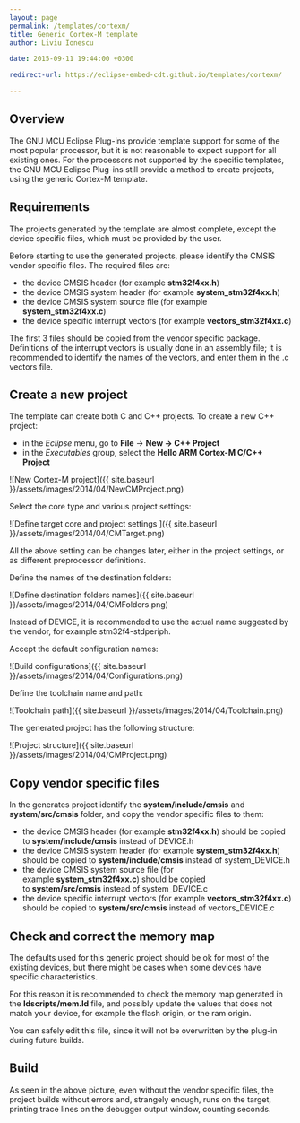 ```yaml
---
layout: page
permalink: /templates/cortexm/
title: Generic Cortex-M template
author: Liviu Ionescu

date: 2015-09-11 19:44:00 +0300

redirect-url: https://eclipse-embed-cdt.github.io/templates/cortexm/

---
```


## Overview

The GNU MCU Eclipse Plug-ins provide template support for some of the most popular processor, but it is not reasonable to expect support for all existing ones. For the processors not supported by the specific templates, the GNU MCU Eclipse Plug-ins still provide a method to create projects, using the generic Cortex-M template.

## Requirements

The projects generated by the template are almost complete, except the device specific files, which must be provided by the user.

Before starting to use the generated projects, please identify the CMSIS vendor specific files. The required files are:

* the device CMSIS header (for example **stm32f4xx.h**)
* the device CMSIS system header (for example **system_stm32f4xx.h**)
* the device CMSIS system source file (for example **system_stm32f4xx.c**)
* the device specific interrupt vectors (for example **vectors_stm32f4xx.c**)

The first 3 files should be copied from the vendor specific package. Definitions of the interrupt vectors is usually done in an assembly file; it is recommended to identify the names of the vectors, and enter them in the .c vectors file.

## Create a new project

The template can create both C and C++ projects. To create a new C++ project:

* in the _Eclipse_ menu, go to **File** → **New → C++ Project**
* in the *Executables* group, select the **Hello ARM Cortex-M C/C++ Project**

![New Cortex-M project]({{ site.baseurl }}/assets/images/2014/04/NewCMProject.png)


Select the core type and various project settings:

![Define target core and project settings ]({{ site.baseurl }}/assets/images/2014/04/CMTarget.png)


All the above setting can be changes later, either in the project settings, or as different preprocessor definitions.

Define the names of the destination folders:

![Define destination folders names]({{ site.baseurl }}/assets/images/2014/04/CMFolders.png)

Instead of DEVICE, it is recommended to use the actual name suggested by the vendor, for example stm32f4-stdperiph.

Accept the default configuration names:

![Build configurations]({{ site.baseurl }}/assets/images/2014/04/Configurations.png)

Define the toolchain name and path:

![Toolchain path]({{ site.baseurl }}/assets/images/2014/04/Toolchain.png)

The generated project has the following structure:

![Project structure]({{ site.baseurl }}/assets/images/2014/04/CMProject.png)

## Copy vendor specific files

In the generates project identify the **system/include/cmsis** and **system/src/cmsis** folder, and copy the vendor specific files to them:

* the device CMSIS header (for example **stm32f4xx.h**) should be copied to **system/include/cmsis** instead of DEVICE.h
* the device CMSIS system header (for example **system_stm32f4xx.h**) should be copied to **system/include/cmsis** instead of system_DEVICE.h
* the device CMSIS system source file (for example **system_stm32f4xx.c**) should be copied to **system/src/cmsis** instead of system_DEVICE.c
* the device specific interrupt vectors (for example **vectors_stm32f4xx.c**) should be copied to **system/src/cmsis** instead of vectors_DEVICE.c

## Check and correct the memory map

The defaults used for this generic project should be ok for most of the existing devices, but there might be cases when some devices have specific characteristics.

For this reason it is recommended to check the memory map generated in the **ldscripts/mem.ld** file, and possibly update the values that does not match your device, for example the flash origin, or the ram origin.

You can safely edit this file, since it will not be overwritten by the plug-in during future builds.

## Build

As seen in the above picture, even without the vendor specific files, the project builds without errors and, strangely enough, runs on the target, printing trace lines on the debugger output window, counting seconds.
